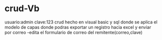 # crud-Vb
usuario:admin
clave:123
crud hecho en visual basic y sql donde se aplica el modelo de capas donde podras exportar  un registro hacia excel y enviar por correo 
-edita el formulario de correo del remitente(correo,clave)
